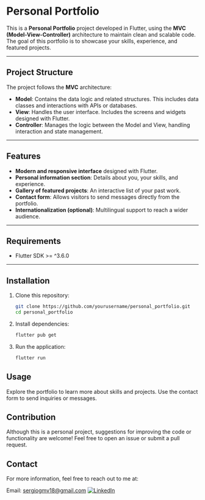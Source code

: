 # Personal Portfolio

This is a **Personal Portfolio** project developed in Flutter, using the **MVC (Model-View-Controller)** architecture to maintain clean and scalable code. The goal of this portfolio is to showcase your skills, experience, and featured projects.

---

## Project Structure

The project follows the **MVC** architecture:

- **Model**: Contains the data logic and related structures. This includes data classes and interactions with APIs or databases.
- **View**: Handles the user interface. Includes the screens and widgets designed with Flutter.
- **Controller**: Manages the logic between the Model and View, handling interaction and state management.

---

## Features

- **Modern and responsive interface** designed with Flutter.
- **Personal information section**: Details about you, your skills, and experience.
- **Gallery of featured projects**: An interactive list of your past work.
- **Contact form**: Allows visitors to send messages directly from the portfolio.
- **Internationalization (optional)**: Multilingual support to reach a wider audience.

---

## Requirements

- Flutter SDK >= ^3.6.0

---

## Installation

1. Clone this repository:
   ```bash
   git clone https://github.com/yourusername/personal_portfolio.git
   cd personal_portfolio

2. Install dependencies:
    ```bash
    flutter pub get

3. Run the application:
    ```bash
    flutter run

## Usage
Explore the portfolio to learn more about skills and projects. Use the contact form to send inquiries or messages.

## Contribution
Although this is a personal project, suggestions for improving the code or functionality are welcome! Feel free to open an issue or submit a pull request.

## Contact
For more information, feel free to reach out to me at:

Email: sergiogmv18@gmail.com
[![LinkedIn](https://img.shields.io/badge/LinkedIn-0077B5?style=for-the-badge&logo=linkedin&logoColor=white)](https://www.linkedin.com/in/sergio-giovanny-marcano-villahermosa-15a6861a2/)
